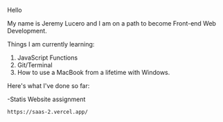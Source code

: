 Hello 

My name is Jeremy Lucero and I am on
a path to become Front-end Web Development.


Things I am currently learning:

1. JavaScript Functions
2. Git/Terminal
3. How to use a MacBook from a lifetime with Windows.


Here's what I've done so far:

-Statis Website assignment

	https://saas-2.vercel.app/
